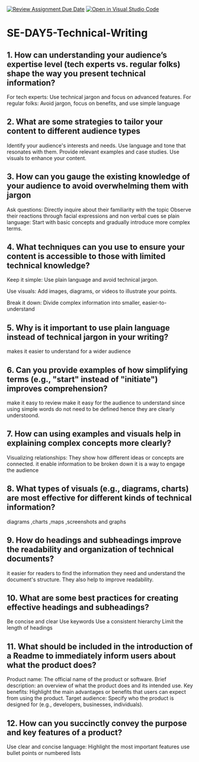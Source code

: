 [![Review Assignment Due Date](https://classroom.github.com/assets/deadline-readme-button-22041afd0340ce965d47ae6ef1cefeee28c7c493a6346c4f15d667ab976d596c.svg)](https://classroom.github.com/a/zsAR-pyY)
[![Open in Visual Studio Code](https://classroom.github.com/assets/open-in-vscode-2e0aaae1b6195c2367325f4f02e2d04e9abb55f0b24a779b69b11b9e10269abc.svg)](https://classroom.github.com/online_ide?assignment_repo_id=16328364&assignment_repo_type=AssignmentRepo)
# SE-DAY5-Technical-Writing
## 1. How can understanding your audience’s expertise level (tech experts vs. regular folks) shape the way you present technical information?
For tech experts: Use technical jargon and focus on advanced features.
For regular folks: Avoid jargon, focus on benefits, and use simple language

## 2. What are some strategies to tailor your content to different audience types
Identify your audience's interests and needs.
Use language and tone that resonates with them.
Provide relevant examples and case studies.
Use visuals to enhance your content.
## 3. How can you gauge the existing knowledge of your audience to avoid overwhelming them with jargon
Ask questions: Directly inquire about their familiarity with the topic
Observe their reactions through facial expressions and non verbal cues
se plain language: Start with basic concepts and gradually introduce more complex terms.
## 4. What techniques can you use to ensure your content is accessible to those with limited technical knowledge?
Keep it simple: Use plain language and avoid technical jargon.

Use visuals: Add images, diagrams, or videos to illustrate your points.

Break it down: Divide complex information into smaller, easier-to-understand
## 5. Why is it important to use plain language instead of technical jargon in your writing?
 makes it easier to understand for a wider audience
## 6. Can you provide examples of how simplifying terms (e.g., "start" instead of "initiate") improves comprehension?
make it easy to review 
make it easy for the audience to understand  since using simple words do not need to be defined  hence they are clearly understoond.
## 7. How can using examples and visuals help in explaining complex concepts more clearly?
Visualizing relationships: They show how different ideas or concepts are connected.
it enable information to be broken down 
it is a way to engage the audience 
## 8. What types of visuals (e.g., diagrams, charts) are most effective for different kinds of technical information?
diagrams ,charts ,maps ,screenshots and graphs 
## 9. How do headings and subheadings improve the readability and organization of technical documents?
 it easier for readers to find the information they need and understand the document's structure. They also help to improve readability.
## 10. What are some best practices for creating effective headings and subheadings?
Be concise and clear
Use keywords
Use a consistent hierarchy
Limit the length of headings
## 11. What should be included in the introduction of a Readme to immediately inform users about what the product does?
Product name: The official name of the product or software.
Brief description: an overview of what the product does and its intended use.
Key benefits: Highlight the main advantages or benefits that users can expect from using the product.
Target audience: Specify who the product is designed for (e.g., developers, businesses, individuals).
## 12. How can you succinctly convey the purpose and key features of a product?
Use clear and concise language:
Highlight the most important features
use bullet points or numbered lists
